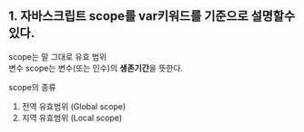 ## 1.  자바스크립트 scope를 var키워드를 기준으로 설명할수 있다.

scope는 말 그대로 유효 범위 <br>
변수 scope는 변수(또는 인수)의 **생존기간**을 뜻한다.

scope의 종류
1. 전역 유효범위 (Global scope)
2. 지역 유효범위 (Local scope)








